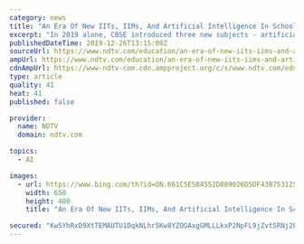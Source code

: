 ```yaml
---
category: news
title: "An Era Of New IITs, IIMs, And Artificial Intelligence In Schools: Evolution Of Education In This Decade"
excerpt: "In 2019 alone, CBSE introduced three new subjects - artificial intelligence (AI), early childhood care education and yoga. The board also introduced two separate mathematics papers - Basic Mathematics, and Standard Mathematics - for class 10 students. 'Basic Mathematics' is easier and meant for students who do not wish to take up the subject ..."
publishedDateTime: 2019-12-26T13:15:00Z
sourceUrl: https://www.ndtv.com/education/an-era-of-new-iits-iims-and-artificial-intelligence-in-schools-evolution-of-education-in-this-decade-2154812
ampUrl: https://www.ndtv.com/education/an-era-of-new-iits-iims-and-artificial-intelligence-in-schools-evolution-of-education-in-this-decade-2154812?amp=1&akamai-rum=off
cdnAmpUrl: https://www-ndtv-com.cdn.ampproject.org/c/s/www.ndtv.com/education/an-era-of-new-iits-iims-and-artificial-intelligence-in-schools-evolution-of-education-in-this-decade-2154812?amp=1&akamai-rum=off
type: article
quality: 41
heat: 41
published: false

provider:
  name: NDTV
  domain: ndtv.com

topics:
  - AI

images:
  - url: https://www.bing.com/th?id=ON.661C5E5B4552D889026D5DF43B753125
    width: 650
    height: 400
    title: "An Era Of New IITs, IIMs, And Artificial Intelligence In Schools: Evolution Of Education In This Decade"

secured: "Kw5YhRxD9XtTEMAUTU1DqkNLhr5Kw8YZOGAxgGMLLLkxP2NpFL9jZvtSRNj2EwdIqr6s98wXhUdocTbwAfRmS+lx4+e8zS0MOVLsMKEBk6HW1vz+i3TMgM3j9Nembse2pJTl0IU7U/q34CH5Ad/miTEbF2RO5SHR9sGxprxytWe9AcQNLu9wC0rjeQbo0IOS4LOFY7I7ieXsBB4qtXFj4WcQXSlSp+FEX5b/ZwojGFduQEasGKkAiMo5H9wk4BC0FJJqEnt+XJ8r3ADQmB0vMA==;2R7o8aTj3LC3qLVAI4R5mg=="
---
```



